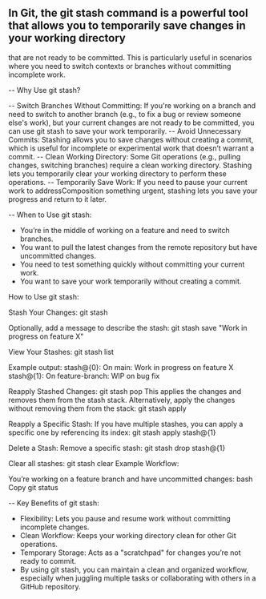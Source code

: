 ## In Git, the git stash command is a powerful tool that allows you to temporarily save changes in your working directory
that are not ready to be committed. This is particularly useful in scenarios where you need to switch contexts or 
branches without committing incomplete work. 

-- Why Use git stash?

-- Switch Branches Without Committing:
If you're working on a branch and need to switch to another branch (e.g., to fix a bug or review someone else's work), 
but your current changes are not ready to be committed, you can use git stash to save your work temporarily.
-- Avoid Unnecessary Commits:
Stashing allows you to save changes without creating a commit, which is useful for incomplete or experimental work that 
doesn’t warrant a commit.
-- Clean Working Directory:
Some Git operations (e.g., pulling changes, switching branches) require a clean working directory. Stashing lets you 
temporarily clear your working directory to perform these operations.
-- Temporarily Save Work:
If you need to pause your current work to addressComposition something urgent, stashing lets you save your progress and 
return to it later.

-- When to Use git stash:

- You’re in the middle of working on a feature and need to switch branches.
- You want to pull the latest changes from the remote repository but have uncommitted changes.
- You need to test something quickly without committing your current work.
- You want to save your work temporarily without creating a commit.

How to Use git stash:

Stash Your Changes:
git stash

Optionally, add a message to describe the stash:
git stash save "Work in progress on feature X"

View Your Stashes:
git stash list

Example output:
stash@{0}: On main: Work in progress on feature X
stash@{1}: On feature-branch: WIP on bug fix

Reapply Stashed Changes:
git stash pop
This applies the changes and removes them from the stash stack.
Alternatively, apply the changes without removing them from the stack:
git stash apply

Reapply a Specific Stash:
If you have multiple stashes, you can apply a specific one by referencing its index:
git stash apply stash@{1}

Delete a Stash:
Remove a specific stash:
git stash drop stash@{1}

Clear all stashes:
git stash clear
Example Workflow:

You’re working on a feature branch and have uncommitted changes:
bash
Copy
git status

-- Key Benefits of git stash:

- Flexibility: Lets you pause and resume work without committing incomplete changes.
- Clean Workflow: Keeps your working directory clean for other Git operations.
- Temporary Storage: Acts as a "scratchpad" for changes you’re not ready to commit.
- By using git stash, you can maintain a clean and organized workflow, especially when juggling multiple tasks or 
 collaborating with others in a GitHub repository.